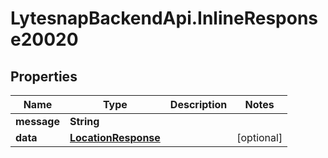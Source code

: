 # LytesnapBackendApi.InlineResponse20020

## Properties

Name | Type | Description | Notes
------------ | ------------- | ------------- | -------------
**message** | **String** |  | 
**data** | [**LocationResponse**](LocationResponse.md) |  | [optional] 


